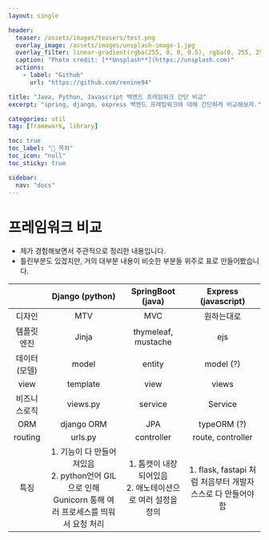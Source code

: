 ```yaml
---
layout: single

header:
  teaser: /assets/images/teasers/test.png
  overlay_image: /assets/images/unsplash-image-1.jpg
  overlay_filter: linear-gradient(rgba(255, 0, 0, 0.5), rgba(0, 255, 255, 0.5))
  caption: "Photo credit: [**Unsplash**](https://unsplash.com)"
  actions:
    - label: "Github"
      url: "https://github.com/renine94"

title: "Java, Python, Javascript 백엔드 프레임워크 간단 비교"
excerpt: "spring, django, express 백엔드 프레임워크에 대해 간단하게 비교해보자."

categories: util
tag: [framework, library]

toc: true
toc_label: "📕 목차"
toc_icon: "null"
toc_sticky: true

sidebar:
  nav: "docs"
---
```


# 프레임워크 비교

- 제가 경험해보면서 주관적으로 정리한 내용입니다.
- 틀린부분도 있겠지만, 거의 대부분 내용이 비슷한 부분들 위주로 표로 만들어봤습니다.



|              |                       Django (python)                        |                      SpringBoot (java)                       |                    Express (javascript)                     |
| :----------: | :----------------------------------------------------------: | :----------------------------------------------------------: | :---------------------------------------------------------: |
|    디자인    |                             MTV                              |                             MVC                              |                         원하는대로                          |
|  템플릿엔진  |                            Jinja                             |                     thymeleaf, mustache                      |                             ejs                             |
| 데이터(모델) |                            model                             |                            entity                            |                          model (?)                          |
|     view     |                           template                           |                             view                             |                            views                            |
| 비즈니스로직 |                           views.py                           |                           service                            |                           Service                           |
|     ORM      |                          django ORM                          |                             JPA                              |                         typeORM (?)                         |
|   routing    |                           urls.py                            |                          controller                          |                      route, controller                      |
|     특징     | 1. 기능이 다 만들어져있음<br />2. python언어 GIL으로 인해 Gunicorn 통해 여러 프로세스를 띄워서 요청 처리 | 1. 톰캣이 내장되어있음<br />2. 애노테이션으로 여러 설정을 정의 | 1. flask, fastapi 처럼 처음부터 개발자 스스로 다 만들어야함 |











